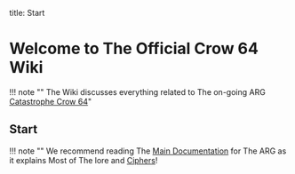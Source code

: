 title: Start
# Welcome to The Official Crow 64 Wiki

!!! note ""
    The Wiki discusses everything related to The on-going ARG [Catastrophe Crow 64](https://discord.gg/5aG22TFQ6c)"


## Start

!!! note ""
    We recommend reading The [Main Documentation](main.md) for The ARG as it explains Most of The lore and [Ciphers](ciphers.md)!
